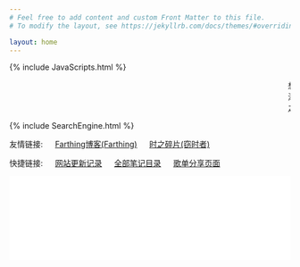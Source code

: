 ```yaml
---
# Feel free to add content and custom Front Matter to this file.
# To modify the layout, see https://jekyllrb.com/docs/themes/#overriding-theme-defaults

layout: home
---
```


{% include JavaScripts.html %}

<audio src="/include/BGM/Index_BGM.mp3" autoplay></audio>

<marquee>想把你手牵,漫步在海边看浪花一片.</marquee>  
<marquee>添加了网站更新记录, 从今起要认真写commit啦!</marquee>  
<marquee>之后的笔记页面时间将保持为首发时间以确保目录可用, 更新情况请转到下方"全部笔记目录".</marquee>  

{% include SearchEngine.html %}


友情链接: &emsp; [Farthing博客(Farthing)](https://farthing.xyz/) &emsp; [时之碎片(窃时者)](https://timeqsz.com/)  

快捷链接: &emsp; [网站更新记录](https://github.com/Umaru-Xi/Umaru-Xi.github.io/commits/main) &emsp; [全部笔记目录](/posts/2022/01/24/Notes.html "笔记目录入口") &emsp; [歌单分享页面](/posts/2021/12/22/MusicShare.html "歌单页面")  

<iframe src="/posts/2021/12/17/TwiTalks.html#TTalks-top" scrolling="auto" width="100%" height="150" frameborder="0" scrolling="yes"></iframe>  
